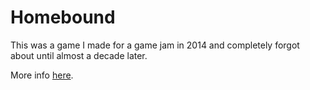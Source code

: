 # Homebound

This was a game I made for a game jam in 2014 and completely forgot about until almost a decade later.

More info [here](https://gamedev.meta.stackexchange.com/questions/1794/anniversary-game-jam-2014/1799#1799).
